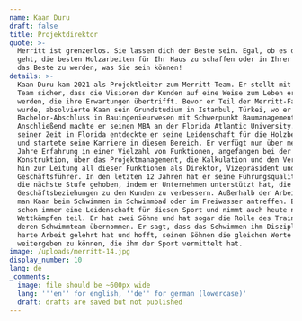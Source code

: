 ```yaml
---
name: Kaan Duru
draft: false
title: Projektdirektor
quote: >-
  Merritt ist grenzenlos. Sie lassen dich der Beste sein. Egal, ob es darum
  geht, die besten Holzarbeiten für Ihr Haus zu schaffen oder in Ihrer Karriere
  das Beste zu werden, was Sie sein können!
details: >-
  Kaan Duru kam 2021 als Projektleiter zum Merritt-Team. Er stellt mit seinem
  Team sicher, dass die Visionen der Kunden auf eine Weise zum Leben erweckt
  werden, die ihre Erwartungen übertrifft. Bevor er Teil der Merritt-Familie
  wurde, absolvierte Kaan sein Grundstudium in Istanbul, Türkei, wo er seinen
  Bachelor-Abschluss in Bauingenieurwesen mit Schwerpunkt Baumanagement erwarb.
  Anschließend machte er seinen MBA an der Florida Atlantic University. Während
  seiner Zeit in Florida entdeckte er seine Leidenschaft für die Holzbearbeitung
  und startete seine Karriere in diesem Bereich. Er verfügt nun über mehr als 25
  Jahre Erfahrung in einer Vielzahl von Funktionen, angefangen bei der
  Konstruktion, über das Projektmanagement, die Kalkulation und den Verkauf, bis
  hin zur Leitung all dieser Funktionen als Direktor, Vizepräsident und
  Geschäftsführer. In den letzten 12 Jahren hat er seine Führungsqualitäten auf
  die nächste Stufe gehoben, indem er Unternehmen unterstützt hat, die
  Geschäftsbeziehungen zu den Kunden zu verbessern. Außerhalb der Arbeit kann
  man Kaan beim Schwimmen im Schwimmbad oder im Freiwasser antreffen. Er hatte
  schon immer eine Leidenschaft für diesen Sport und nimmt auch heute noch an
  Wettkämpfen teil. Er hat zwei Söhne und hat sogar die Rolle des Trainers für
  deren Schwimmteam übernommen. Er sagt, dass das Schwimmen ihm Disziplin und
  harte Arbeit gelehrt hat und hofft, seinen Söhnen die gleichen Werte
  weitergeben zu können, die ihm der Sport vermittelt hat.
image: /uploads/merritt-14.jpg
display_number: 10
lang: de
_comments:
  image: file should be ~600px wide
  lang: '''en'' for english, ''de'' for german (lowercase)'
  draft: drafts are saved but not published
---
```

